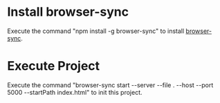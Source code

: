 # Install browser-sync
Execute the command "npm install -g browser-sync" to install [browser-sync](https://browsersync.io/).

# Execute Project
Execute the command "browser-sync start --server --file . --host --port 5000 --startPath index.html" to init this project. 